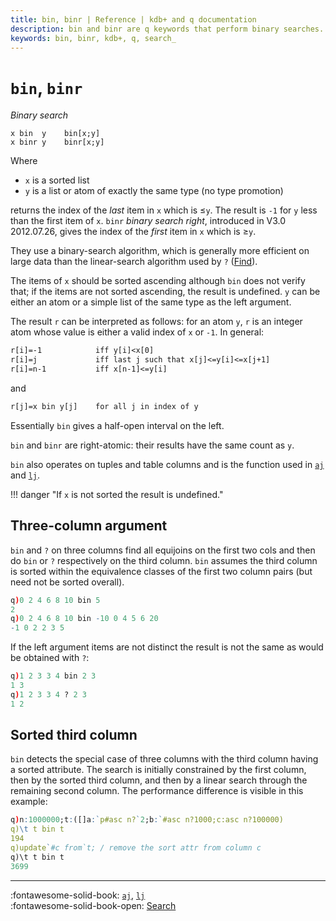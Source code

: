 ```yaml
---
title: bin, binr | Reference | kdb+ and q documentation
description: bin and binr are q keywords that perform binary searches.
keywords: bin, binr, kdb+, q, search_
---
```

# `bin`, `binr`





_Binary search_

```syntax
x bin  y    bin[x;y]
x binr y    binr[x;y]
```

Where

-   `x` is a sorted list
-   `y` is a list or atom of exactly the same type (no type promotion)

returns the index of the _last_ item in `x` which is ≤`y`. The result is `-1` for `y` less than the first item of `x`.
`binr` _binary search right_, introduced in V3.0 2012.07.26, gives the index of the _first_ item in `x` which is ≥`y`.

They use a binary-search algorithm, which is generally more efficient on large data than the linear-search algorithm used by `?` ([Find](find.md)).

The items of `x` should be sorted ascending although `bin` does not verify that; if the items are not sorted ascending, the result is undefined. `y` can be either an atom or a simple list of the same type as the left argument.

The result `r` can be interpreted as follows: for an atom `y`, `r` is an integer atom whose value is either a valid index of `x` or `-1`. In general:

```txt
r[i]=-1            iff y[i]<x[0]
r[i]=j             iff last j such that x[j]<=y[i]<=x[j+1]
r[i]=n-1           iff x[n-1]<=y[i]
```

and

```txt
r[j]=x bin y[j]    for all j in index of y
```

Essentially `bin` gives a half-open interval on the left.

`bin` and `binr` are right-atomic: their results have the same count as `y`.

`bin` also operates on tuples and table columns and is the function used in [`aj`](aj.md) and [`lj`](lj.md).

!!! danger "If `x` is not sorted the result is undefined."


## Three-column argument

`bin` and `?` on three columns find all equijoins on the first two cols and then do `bin` or `?` respectively on the third column. `bin` assumes the third column is sorted within the equivalence classes of the first two column pairs (but need not be sorted overall).

```q
q)0 2 4 6 8 10 bin 5
2
q)0 2 4 6 8 10 bin -10 0 4 5 6 20
-1 0 2 2 3 5
```

If the left argument items are not distinct the result is not the same as would be obtained with `?`:

```q
q)1 2 3 3 4 bin 2 3
1 3
q)1 2 3 3 4 ? 2 3
1 2
```


## Sorted third column

`bin` detects the special case of three columns with the third column having a sorted attribute. The search is initially constrained by the first column, then by the sorted third column, and then by a linear search through the remaining second column. The performance difference is visible in this example:

```q
q)n:1000000;t:([]a:`p#asc n?`2;b:`#asc n?1000;c:asc n?100000)
q)\t t bin t
194
q)update`#c from`t; / remove the sort attr from column c
q)\t t bin t
3699
```


----

:fontawesome-solid-book:
[`aj`](aj.md), [`lj`](lj.md)
<br>
:fontawesome-solid-book-open:
[Search](../basics/by-topic.md#search)

